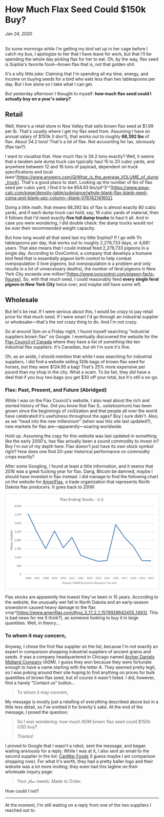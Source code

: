# How Much Flax Seed Could $150k Buy?
###### Jan 24, 2020

So some mornings while I'm getting my bird set up in her cage before I catch my bus, I apologize to her that I have leave for work, but that I'll be spending the whole day picking flax for her to eat. Oh, by the way, flax seed is Sophia's favorite food—brown flax that is, not that golden shit.

It's a silly little joke: Claiming that I'm spending all my time, energy, and income on buying seeds for a bird who eats less than two tablespoons per day. But I live alone so I take what I can get.

But yesterday afternoon I thought to myself: **how much flax seed could I actually buy on a year's salary?**


## Retail

Well, there's a retail store in Noe Valley that sells brown flax seed at $1.99 per lb. That's usually where I get my flax seed from. Assuming I have an annual salary of $150k (I don't), that works out to roughly **68,392 lbs** of flax. About 34.2 tons! That's a lot of flax. Not accounting for tax, obviously (flax tax?).

I want to visualize that. How much flax is 34.2 tons exactly? Well, it seems that a tandem axle dump truck can typically haul 15 to 20 cubic yards, and anywhere between 12 and 16 tons of payload, dependent on truck specifications and local laws^[https://www.answers.com/Q/What_is_the_average_VOLUME_of_dump_truck]. That's a good place to start. Looking up the number of lbs of flax seed per cubic yard, I find it to be 854.93 lbs/yd^3^^[https://www.aqua-calc.com/page/density-table/substance/whole-blank-flax-blank-seed-coma-and-blank-upc-column--blank-078742141602].

Doing a little math, that means 68,392 lbs of flax is almost exactly 80 cubic yards, and if each dump truck can hold, say, 16 cubic yards of material, then it follows that I'd need exactly **five full dump trucks** to haul it all. And in case you were wondering, I did double check: the dump trucks would _not_ be over their recommended weight capacity.

But how long would all that seed last my little Sophia? If I go with 1½ tablespoons per day, that works out to roughly 2,279,733 days, or 4,681 years. That also means that I could instead feed 2,279,733 pigeons in a single day. According to OvoControl, a company that develops a humane bird feed that is essentially pigeon birth control to help combat overpopulation (I love pigeons, but overpopulation _is_ a problem and only results in a lot of unnecessary deaths), the number of feral pigeons in New York City exceeds one million^[https://www.ovocontrol.com/pigeon-facts-figures]. So, with that much seed, I could reasonably feed **every single feral pigeon in New York City** twice over, and maybe still have some left.


## Wholesale

But let's be real. If I were serious about this, I would be _crazy_ to pay retail price for that much seed. If I were smart I'd go through an industrial supplier or wholesaler—that's the _not_ crazy thing to do. And I'm not crazy.

So at around 7pm on a Friday night, I found myself searching "industrial suppliers brown flax" on Google. I eventually discovered the website for the [Flax Council of Canada](https://flaxcouncil.ca/) where they have a list of something like ten industrial flax suppliers. It's Canadian, but eh I'm sure it's fine.

Oh, as an aside, I should mention that while I was searching for industrial suppliers, I did find a website selling 50lb bags of brown flax seed for horses, but they were $124.95 a bag! That's 25% more expensive per pound than my shop in the city. What a scam. To be fair, they did have a deal that if you buy two bags you get $30 off your total, but it's still a no-go.

### Flax: Past, Present, and Future (Abridged)

While I was on the Flax Council's website, I also read about the rich and storied history of flax. Did you know that flax (L. usitatissimum) has been grown since the beginnings of civilization and that people all over the world have celebrated it's usefulness throughout the ages? Boy I sure didn't. Also, as we "head into the new millennium" (when was this site last updated?), new markets for flax are—apparently—soaring worldwide.

Hold up. Assuming the copy for this website was last updated in something like the early 2000's, has flax actually been a sound commodity to invest in? Boy I'm out of my depth here. Flax doesn't just have its own stock symbol right? How does one find 20-year historical performance on commodity crops exactly?

After some Googling, I found at least a little information, and it seems that 2016 was a great fucking year for flax. Dang, Bitcoin be damned, maybe I should have invested in flax instead. I did manage to find the following chart on the website for [AmeriFlax](https://www.ameriflax.com/), a trade organization that represents North Dakota flax producers. It goes back to 2006:

![](./img/flax.png)

Flax stocks are apparently the lowest they've been in 15 years. According to the website, the unusually wet fall in North Dakota and an early-season snowstorm caused heavy damage to the flax crop^[https://www.ameriflax.com/#yui_3_17_2_1_1579928642455_1493]. This is bad news for me (I think?), as someone looking to buy it in large quantities. Well, in theory...

### To whom it may concern,

Anyway, I chose the first flax supplier on the list, because I'm not exactly an expert in comparison shopping industrial suppliers of ancient grains and seeds. It was a company headquartered in Chicago named [Archer Daniels Midland Company](https://www.adm.com/) (ADM). I guess they won because they were fortunate enough to have a name starting with the letter A. They seemed pretty legit, so I was poking around their site hoping to find anything on prices for bulk quantities of brown flax seed, but of course it wasn't listed. I did, however, find a handy "Contact us" button...

> To whom it may concern,

My message is mostly just a retelling of everything described above but in a little less detail, so I've omitted it for brevity's sake. At the end of the message, I posed the question:

> So I was wondering: how much ADM brown flax seed could $150k USD buy?
>
> Thanks!

I proved to Google that I wasn't a robot, sent the message, and began waiting anxiously for a reply. While I was at it, I also sent an email to the second supplier in the list: [CanMar Foods](https://canmarfoods.com/) (I guess maybe I am comparison shopping now). For what it's worth, they had a pretty baller logo and their website was a lot more inviting; they even had this tagline on their wholesale inquiry page:

> Your 𝒻𝓁𝒶𝓍 needs. Made to Order.

How could I not?

***

At the moment, I'm still waiting on a reply from one of the two suppliers I reached out to.

